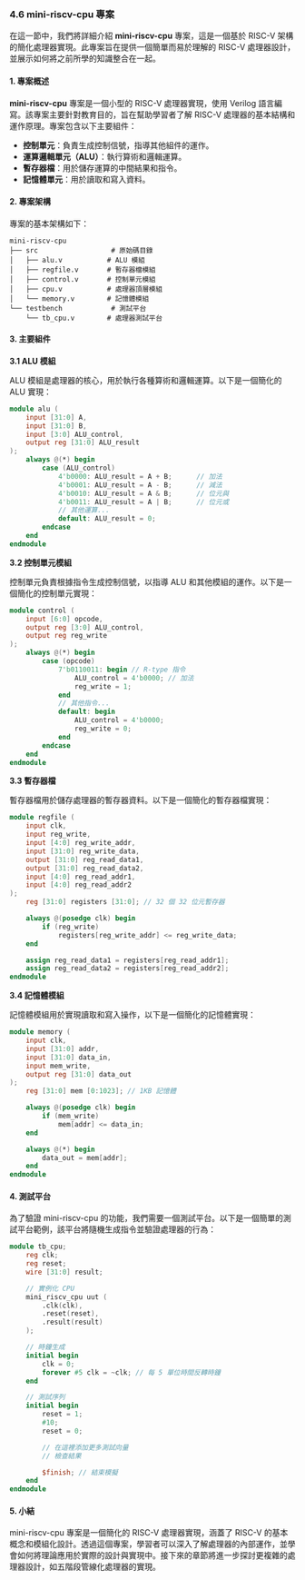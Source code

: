 ### 4.6 mini-riscv-cpu 專案

在這一節中，我們將詳細介紹 **mini-riscv-cpu** 專案，這是一個基於 RISC-V 架構的簡化處理器實現。此專案旨在提供一個簡單而易於理解的 RISC-V 處理器設計，並展示如何將之前所學的知識整合在一起。

#### 1. 專案概述

**mini-riscv-cpu** 專案是一個小型的 RISC-V 處理器實現，使用 Verilog 語言編寫。該專案主要針對教育目的，旨在幫助學習者了解 RISC-V 處理器的基本結構和運作原理。專案包含以下主要組件：

- **控制單元**：負責生成控制信號，指導其他組件的運作。
- **運算邏輯單元（ALU）**：執行算術和邏輯運算。
- **暫存器檔**：用於儲存運算的中間結果和指令。
- **記憶體單元**：用於讀取和寫入資料。

#### 2. 專案架構

專案的基本架構如下：

```
mini-riscv-cpu
├── src                  # 原始碼目錄
│   ├── alu.v           # ALU 模組
│   ├── regfile.v       # 暫存器檔模組
│   ├── control.v       # 控制單元模組
│   ├── cpu.v           # 處理器頂層模組
│   └── memory.v        # 記憶體模組
└── testbench            # 測試平台
    └── tb_cpu.v        # 處理器測試平台
```

#### 3. 主要組件

**3.1 ALU 模組**

ALU 模組是處理器的核心，用於執行各種算術和邏輯運算。以下是一個簡化的 ALU 實現：

```verilog
module alu (
    input [31:0] A, 
    input [31:0] B,
    input [3:0] ALU_control,
    output reg [31:0] ALU_result
);
    always @(*) begin
        case (ALU_control)
            4'b0000: ALU_result = A + B;      // 加法
            4'b0001: ALU_result = A - B;      // 減法
            4'b0010: ALU_result = A & B;      // 位元與
            4'b0011: ALU_result = A | B;      // 位元或
            // 其他運算...
            default: ALU_result = 0;
        endcase
    end
endmodule
```

**3.2 控制單元模組**

控制單元負責根據指令生成控制信號，以指導 ALU 和其他模組的運作。以下是一個簡化的控制單元實現：

```verilog
module control (
    input [6:0] opcode,
    output reg [3:0] ALU_control,
    output reg reg_write
);
    always @(*) begin
        case (opcode)
            7'b0110011: begin // R-type 指令
                ALU_control = 4'b0000; // 加法
                reg_write = 1;
            end
            // 其他指令...
            default: begin
                ALU_control = 4'b0000;
                reg_write = 0;
            end
        endcase
    end
endmodule
```

**3.3 暫存器檔**

暫存器檔用於儲存處理器的暫存器資料。以下是一個簡化的暫存器檔實現：

```verilog
module regfile (
    input clk,
    input reg_write,
    input [4:0] reg_write_addr,
    input [31:0] reg_write_data,
    output [31:0] reg_read_data1,
    output [31:0] reg_read_data2,
    input [4:0] reg_read_addr1,
    input [4:0] reg_read_addr2
);
    reg [31:0] registers [31:0]; // 32 個 32 位元暫存器

    always @(posedge clk) begin
        if (reg_write) 
            registers[reg_write_addr] <= reg_write_data;
    end

    assign reg_read_data1 = registers[reg_read_addr1];
    assign reg_read_data2 = registers[reg_read_addr2];
endmodule
```

**3.4 記憶體模組**

記憶體模組用於實現讀取和寫入操作，以下是一個簡化的記憶體實現：

```verilog
module memory (
    input clk,
    input [31:0] addr,
    input [31:0] data_in,
    input mem_write,
    output reg [31:0] data_out
);
    reg [31:0] mem [0:1023]; // 1KB 記憶體

    always @(posedge clk) begin
        if (mem_write) 
            mem[addr] <= data_in;
    end

    always @(*) begin
        data_out = mem[addr];
    end
endmodule
```

#### 4. 測試平台

為了驗證 mini-riscv-cpu 的功能，我們需要一個測試平台。以下是一個簡單的測試平台範例，該平台將隨機生成指令並驗證處理器的行為：

```verilog
module tb_cpu;
    reg clk;
    reg reset;
    wire [31:0] result;

    // 實例化 CPU
    mini_riscv_cpu uut (
        .clk(clk),
        .reset(reset),
        .result(result)
    );

    // 時鐘生成
    initial begin
        clk = 0;
        forever #5 clk = ~clk; // 每 5 單位時間反轉時鐘
    end

    // 測試序列
    initial begin
        reset = 1;
        #10;
        reset = 0;

        // 在這裡添加更多測試向量
        // 檢查結果

        $finish; // 結束模擬
    end
endmodule
```

#### 5. 小結

mini-riscv-cpu 專案是一個簡化的 RISC-V 處理器實現，涵蓋了 RISC-V 的基本概念和模組化設計。透過這個專案，學習者可以深入了解處理器的內部運作，並學會如何將理論應用於實際的設計與實現中。接下來的章節將進一步探討更複雜的處理器設計，如五階段管線化處理器的實現。